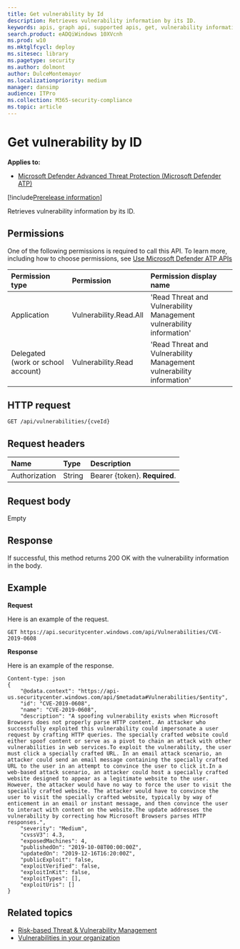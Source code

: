 ```yaml
---
title: Get vulnerability by Id
description: Retrieves vulnerability information by its ID.
keywords: apis, graph api, supported apis, get, vulnerability information, mdatp tvm api
search.product: eADQiWindows 10XVcnh
ms.prod: w10
ms.mktglfcycl: deploy
ms.sitesec: library
ms.pagetype: security
ms.author: dolmont
author: DulceMontemayor
ms.localizationpriority: medium
manager: dansimp
audience: ITPro
ms.collection: M365-security-compliance 
ms.topic: article
---
```


# Get vulnerability by ID
**Applies to:**
- [Microsoft Defender Advanced Threat Protection (Microsoft Defender ATP)](https://go.microsoft.com/fwlink/p/?linkid=2069559)

[!include[Prerelease information](../../includes/prerelease.md)]

Retrieves vulnerability information by its ID.

## Permissions
One of the following permissions is required to call this API. To learn more, including how to choose permissions, see [Use Microsoft Defender ATP APIs](apis-intro.md)

Permission type |	Permission	|	Permission display name
:---|:---|:---
Application | Vulnerability.Read.All |	'Read Threat and Vulnerability Management vulnerability information'
Delegated (work or school account) | Vulnerability.Read |	'Read Threat and Vulnerability Management vulnerability information'

## HTTP request
```
GET /api/vulnerabilities/{cveId}
```

## Request headers

Name | Type | Description
:---|:---|:---
Authorization | String | Bearer {token}. **Required**.


## Request body
Empty

## Response
If successful, this method returns 200 OK with the vulnerability information in the body.


## Example

**Request**

Here is an example of the request.

```
GET https://api.securitycenter.windows.com/api/Vulnerabilities/CVE-2019-0608
```

**Response**

Here is an example of the response.

```
Content-type: json
{
    "@odata.context": "https://api-us.securitycenter.windows.com/api/$metadata#Vulnerabilities/$entity",
    "id": "CVE-2019-0608",
    "name": "CVE-2019-0608",
    "description": "A spoofing vulnerability exists when Microsoft Browsers does not properly parse HTTP content. An attacker who successfully exploited this vulnerability could impersonate a user request by crafting HTTP queries. The specially crafted website could either spoof content or serve as a pivot to chain an attack with other vulnerabilities in web services.To exploit the vulnerability, the user must click a specially crafted URL. In an email attack scenario, an attacker could send an email message containing the specially crafted URL to the user in an attempt to convince the user to click it.In a web-based attack scenario, an attacker could host a specially crafted website designed to appear as a legitimate website to the user. However, the attacker would have no way to force the user to visit the specially crafted website. The attacker would have to convince the user to visit the specially crafted website, typically by way of enticement in an email or instant message, and then convince the user to interact with content on the website.The update addresses the vulnerability by correcting how Microsoft Browsers parses HTTP responses.",
    "severity": "Medium",
    "cvssV3": 4.3,
    "exposedMachines": 4,
    "publishedOn": "2019-10-08T00:00:00Z",
    "updatedOn": "2019-12-16T16:20:00Z",
    "publicExploit": false,
    "exploitVerified": false,
    "exploitInKit": false,
    "exploitTypes": [],
    "exploitUris": []
}
```
## Related topics
- [Risk-based Threat & Vulnerability Management](https://docs.microsoft.com/windows/security/threat-protection/microsoft-defender-atp/next-gen-threat-and-vuln-mgt)
- [Vulnerabilities in your organization](https://docs.microsoft.com/windows/security/threat-protection/microsoft-defender-atp/tvm-weaknesses)

